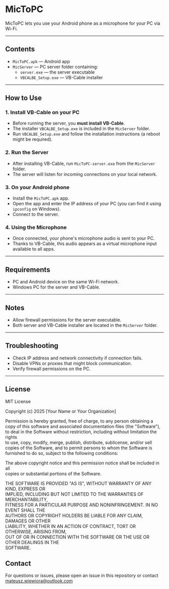 # MicToPC

MicToPC lets you use your Android phone as a microphone for your PC via Wi-Fi.

---

## Contents

- `MicToPC.apk` — Android app  
- `MicServer` — PC server folder containing:
  - `server.exe` — the server executable  
  - `VBCALBE_Setup.exe` — VB-Cable installer

---

## How to Use

### 1. Install VB-Cable on your PC

- Before running the server, you **must install VB-Cable**.  
- The installer `VBCALBE_Setup.exe` is included in the `MicServer` folder.  
- Run `VBCALBE_Setup.exe` and follow the installation instructions (a reboot might be required).

### 2. Run the Server

- After installing VB-Cable, run `MicToPC-server.exe` from the `MicServer` folder.  
- The server will listen for incoming connections on your local network.

### 3. On your Android phone

- Install the `MicToPC.apk` app.  
- Open the app and enter the IP address of your PC (you can find it using `ipconfig` on Windows).  
- Connect to the server.

### 4. Using the Microphone

- Once connected, your phone's microphone audio is sent to your PC.  
- Thanks to VB-Cable, this audio appears as a virtual microphone input available to all apps.

---

## Requirements

- PC and Android device on the same Wi-Fi network.  
- Windows PC for the server and VB-Cable.

---

## Notes

- Allow firewall permissions for the server executable.  
- Both server and VB-Cable installer are located in the `MicServer` folder.

---

## Troubleshooting

- Check IP address and network connectivity if connection fails.  
- Disable VPNs or proxies that might block communication.  
- Verify firewall permissions on the PC.

---

## License

MIT License

Copyright (c) 2025 [Your Name or Your Organization]

Permission is hereby granted, free of charge, to any person obtaining a copy
of this software and associated documentation files (the "Software"), to deal
in the Software without restriction, including without limitation the rights  
to use, copy, modify, merge, publish, distribute, sublicense, and/or sell  
copies of the Software, and to permit persons to whom the Software is  
furnished to do so, subject to the following conditions:

The above copyright notice and this permission notice shall be included in all  
copies or substantial portions of the Software.

THE SOFTWARE IS PROVIDED "AS IS", WITHOUT WARRANTY OF ANY KIND, EXPRESS OR  
IMPLIED, INCLUDING BUT NOT LIMITED TO THE WARRANTIES OF MERCHANTABILITY,  
FITNESS FOR A PARTICULAR PURPOSE AND NONINFRINGEMENT. IN NO EVENT SHALL THE  
AUTHORS OR COPYRIGHT HOLDERS BE LIABLE FOR ANY CLAIM, DAMAGES OR OTHER  
LIABILITY, WHETHER IN AN ACTION OF CONTRACT, TORT OR OTHERWISE, ARISING FROM,  
OUT OF OR IN CONNECTION WITH THE SOFTWARE OR THE USE OR OTHER DEALINGS IN THE  
SOFTWARE.

## Contact

For questions or issues, please open an issue in this repository or contact mateusz.wiewiora@outlook.com
